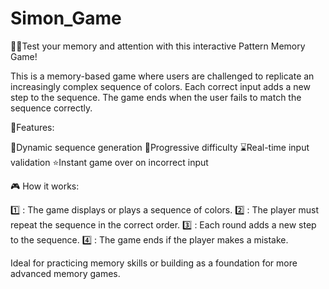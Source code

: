 # Simon_Game
🧠🌿Test your memory and attention with this interactive Pattern Memory Game!

This is a memory-based game where users are challenged to replicate an increasingly complex sequence of colors. 
Each correct input adds a new step to the sequence. The game ends when the user fails to match the sequence correctly.

🌿Features:

🔖Dynamic sequence generation
🥶Progressive difficulty
⌛Real-time input validation
⭐Instant game over on incorrect input

🎮 How it works:

1️⃣ : The game displays or plays a sequence of colors.
2️⃣ : The player must repeat the sequence in the correct order.
3️⃣ : Each round adds a new step to the sequence.
4️⃣ : The game ends if the player makes a mistake.




Ideal for practicing memory skills or building as a foundation for more advanced memory games.

